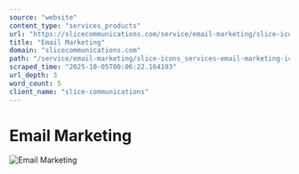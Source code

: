 ```yaml
---
source: "website"
content_type: "services_products"
url: "https://slicecommunications.com/service/email-marketing/slice-icons_services-email-marketing-icon-2"
title: "Email Marketing"
domain: "slicecommunications.com"
path: "/service/email-marketing/slice-icons_services-email-marketing-icon-2"
scraped_time: "2025-10-05T00:06:22.164193"
url_depth: 3
word_count: 5
client_name: "slice-communications"
---
```


# Email Marketing

![Email Marketing](https://slicecommunications.com/wp-content/uploads/2019/11/Slice-Icons_Services-Email-Marketing-Icon-300x300.png)